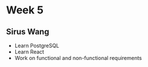 # Week 5
## Sirus Wang
- Learn PostgreSQL
- Learn React
- Work on functional and non-functional requirements
